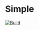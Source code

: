 # Simple

[![Build](https://github.com/fregie/simple/actions/workflows/gobuild.yml/badge.svg?branch=main)](https://github.com/fregie/simple/actions/workflows/gobuild.yml)